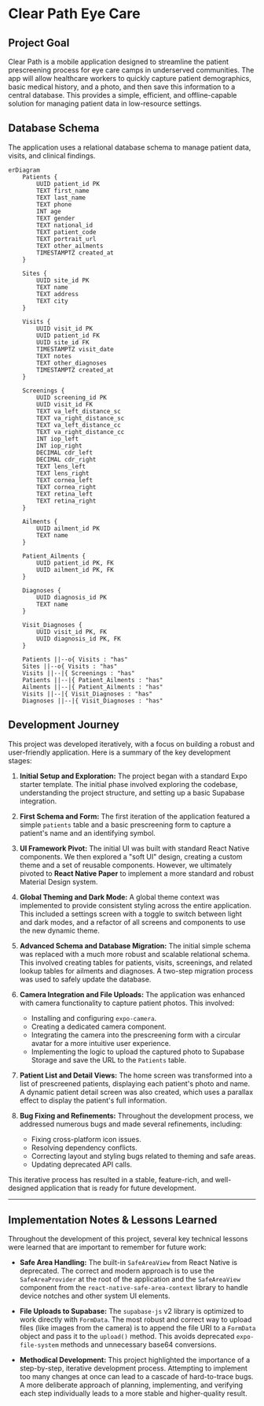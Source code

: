 # Clear Path Eye Care

## Project Goal

Clear Path is a mobile application designed to streamline the patient prescreening process for eye care camps in underserved communities. The app will allow healthcare workers to quickly capture patient demographics, basic medical history, and a photo, and then save this information to a central database. This provides a simple, efficient, and offline-capable solution for managing patient data in low-resource settings.

## Database Schema

The application uses a relational database schema to manage patient data, visits, and clinical findings.

```mermaid
erDiagram
    Patients {
        UUID patient_id PK
        TEXT first_name
        TEXT last_name
        TEXT phone
        INT age
        TEXT gender
        TEXT national_id
        TEXT patient_code
        TEXT portrait_url
        TEXT other_ailments
        TIMESTAMPTZ created_at
    }

    Sites {
        UUID site_id PK
        TEXT name
        TEXT address
        TEXT city
    }

    Visits {
        UUID visit_id PK
        UUID patient_id FK
        UUID site_id FK
        TIMESTAMPTZ visit_date
        TEXT notes
        TEXT other_diagnoses
        TIMESTAMPTZ created_at
    }

    Screenings {
        UUID screening_id PK
        UUID visit_id FK
        TEXT va_left_distance_sc
        TEXT va_right_distance_sc
        TEXT va_left_distance_cc
        TEXT va_right_distance_cc
        INT iop_left
        INT iop_right
        DECIMAL cdr_left
        DECIMAL cdr_right
        TEXT lens_left
        TEXT lens_right
        TEXT cornea_left
        TEXT cornea_right
        TEXT retina_left
        TEXT retina_right
    }

    Ailments {
        UUID ailment_id PK
        TEXT name
    }

    Patient_Ailments {
        UUID patient_id PK, FK
        UUID ailment_id PK, FK
    }

    Diagnoses {
        UUID diagnosis_id PK
        TEXT name
    }

    Visit_Diagnoses {
        UUID visit_id PK, FK
        UUID diagnosis_id PK, FK
    }

    Patients ||--o{ Visits : "has"
    Sites ||--o{ Visits : "has"
    Visits ||--|{ Screenings : "has"
    Patients ||--|{ Patient_Ailments : "has"
    Ailments ||--|{ Patient_Ailments : "has"
    Visits ||--|{ Visit_Diagnoses : "has"
    Diagnoses ||--|{ Visit_Diagnoses : "has"
```

## Development Journey

This project was developed iteratively, with a focus on building a robust and user-friendly application. Here is a summary of the key development stages:

1.  **Initial Setup and Exploration:** The project began with a standard Expo starter template. The initial phase involved exploring the codebase, understanding the project structure, and setting up a basic Supabase integration.

2.  **First Schema and Form:** The first iteration of the application featured a simple `patients` table and a basic prescreening form to capture a patient's name and an identifying symbol.

3.  **UI Framework Pivot:** The initial UI was built with standard React Native components. We then explored a "soft UI" design, creating a custom theme and a set of reusable components. However, we ultimately pivoted to **React Native Paper** to implement a more standard and robust Material Design system.

4.  **Global Theming and Dark Mode:** A global theme context was implemented to provide consistent styling across the entire application. This included a settings screen with a toggle to switch between light and dark modes, and a refactor of all screens and components to use the new dynamic theme.

5.  **Advanced Schema and Database Migration:** The initial simple schema was replaced with a much more robust and scalable relational schema. This involved creating tables for patients, visits, screenings, and related lookup tables for ailments and diagnoses. A two-step migration process was used to safely update the database.

6.  **Camera Integration and File Uploads:** The application was enhanced with camera functionality to capture patient photos. This involved:
    *   Installing and configuring `expo-camera`.
    *   Creating a dedicated camera component.
    *   Integrating the camera into the prescreening form with a circular avatar for a more intuitive user experience.
    *   Implementing the logic to upload the captured photo to Supabase Storage and save the URL to the `Patients` table.

7.  **Patient List and Detail Views:** The home screen was transformed into a list of prescreened patients, displaying each patient's photo and name. A dynamic patient detail screen was also created, which uses a parallax effect to display the patient's full information.

8.  **Bug Fixing and Refinements:** Throughout the development process, we addressed numerous bugs and made several refinements, including:
    *   Fixing cross-platform icon issues.
    *   Resolving dependency conflicts.
    *   Correcting layout and styling bugs related to theming and safe areas.
    *   Updating deprecated API calls.

This iterative process has resulted in a stable, feature-rich, and well-designed application that is ready for future development.

---

## Implementation Notes & Lessons Learned

Throughout the development of this project, several key technical lessons were learned that are important to remember for future work:

*   **Safe Area Handling:** The built-in `SafeAreaView` from React Native is deprecated. The correct and modern approach is to use the `SafeAreaProvider` at the root of the application and the `SafeAreaView` component from the `react-native-safe-area-context` library to handle device notches and other system UI elements.

*   **File Uploads to Supabase:** The `supabase-js` v2 library is optimized to work directly with `FormData`. The most robust and correct way to upload files (like images from the camera) is to append the file URI to a `FormData` object and pass it to the `upload()` method. This avoids deprecated `expo-file-system` methods and unnecessary base64 conversions.

*   **Methodical Development:** This project highlighted the importance of a step-by-step, iterative development process. Attempting to implement too many changes at once can lead to a cascade of hard-to-trace bugs. A more deliberate approach of planning, implementing, and verifying each step individually leads to a more stable and higher-quality result.

